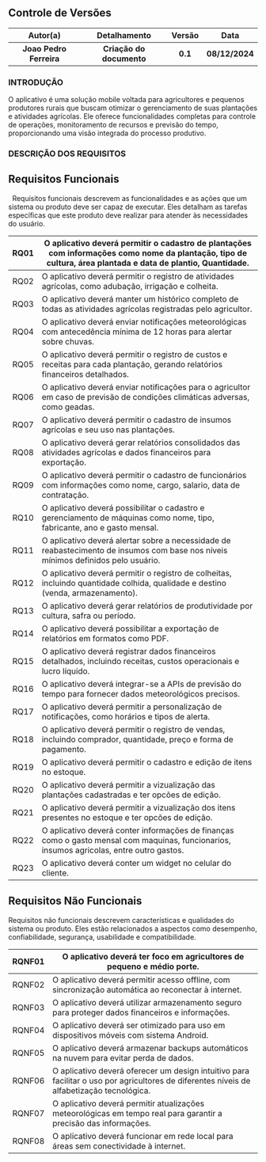 ## **Controle de Versões**

|            **Autor(a)**             |       **Detalhamento**       | **Versão** |    **Data**    |
| :---------------------------------: | :--------------------------: | :--------: | :------------: |
|        **Joao Pedro Ferreira**      |   **Criação do documento**   |  **0.1**   | **08/12/2024** |



### **INTRODUÇÃO**

O aplicativo é uma solução mobile voltada para agricultores e pequenos produtores rurais que buscam otimizar o gerenciamento de suas plantações e atividades agrícolas. Ele oferece funcionalidades completas para controle de operações, monitoramento de recursos e previsão do tempo, proporcionando uma visão integrada do processo produtivo.

### **DESCRIÇÃO DOS REQUISITOS**
## **Requisitos Funcionais**

  Requisitos funcionais descrevem as funcionalidades e as ações que um sistema ou produto deve ser capaz de executar. Eles detalham as tarefas específicas que este produto deve realizar para atender às necessidades do usuário.


| RQ01 | O aplicativo deverá permitir o cadastro de plantações com informações como nome da plantação, tipo de cultura, área plantada e data de plantio, Quantidade.                                         |
| :--: | ------------------------------------------------------------------------------------------------------------------------------------------------------------------------------------------------ |
| RQ02 | O aplicativo deverá permitir o registro de atividades agrícolas, como adubação, irrigação e colheita.                                                                                               |
| RQ03 | O aplicativo deverá manter um histórico completo de todas as atividades agrícolas registradas pelo agricultor.                                                                                      |
| RQ04 | O aplicativo deverá enviar notificações meteorológicas com antecedência mínima de 12 horas para alertar sobre chuvas.                                                                               |
| RQ05 | O aplicativo deverá permitir o registro de custos e receitas para cada plantação, gerando relatórios financeiros detalhados.                                                                        |
| RQ06 | O aplicativo deverá enviar notificações para o agricultor em caso de previsão de condições climáticas adversas, como geadas.                                                                        |
| RQ07 | O aplicativo deverá permitir o cadastro de insumos agrícolas e seu uso nas plantações.                                                                                                              |
| RQ08 | O aplicativo deverá gerar relatórios consolidados das atividades agrícolas e dados financeiros para exportação.                                                                                     |
| RQ09 | O aplicativo deverá permitir o cadastro de funcionários com informações como nome, cargo, salario, data de contratação.                                                                             |
| RQ10 | O aplicativo deverá possibilitar o cadastro e gerenciamento de máquinas como nome, tipo, fabricante, ano e gasto mensal.                                                                            |
| RQ11 | O aplicativo deverá alertar sobre a necessidade de reabastecimento de insumos com base nos níveis mínimos definidos pelo usuário.                                                                   |
| RQ12 | O aplicativo deverá permitir o registro de colheitas, incluindo quantidade colhida, qualidade e destino (venda, armazenamento).                                                                     |
| RQ13 | O aplicativo deverá gerar relatórios de produtividade por cultura, safra ou período.                                                                                                                |
| RQ14 | O aplicativo deverá possibilitar a exportação de relatórios em formatos como PDF.                                                                                                                   |
| RQ15 | O aplicativo deverá registrar dados financeiros detalhados, incluindo receitas, custos operacionais e lucro líquido.                                                                                |
| RQ16 | O aplicativo deverá integrar-se a APIs de previsão do tempo para fornecer dados meteorológicos precisos.                                                                                            |
| RQ17 | O aplicativo deverá permitir a personalização de notificações, como horários e tipos de alerta.                                                                                                     |
| RQ18 | O aplicativo deverá permitir o registro de vendas, incluindo comprador, quantidade, preço e forma de pagamento.                                                                                     |
| RQ19 | O aplicativo deverá permitir o cadastro e edição de itens no estoque.                                                                                                                               |
| RQ20 | O aplicativo deverá permitir a vizualização das plantações cadastradas e ter opcões de edição.                                                                                                      |
| RQ21 | O aplicativo deverá permitir a vizualização dos itens presentes no estoque e ter  opcões de edição.                                                                                                 |
| RQ22 | O aplicativo deverá conter informações de finanças como o gasto mensal com maquinas, funcionarios, insumos agricolas, entre outro gastos.                                                           |
| RQ23 | O aplicativo deverá conter um widget no celular do cliente.                                                                                                                                         |

## **Requisitos Não Funcionais**

Requisitos não funcionais descrevem características e qualidades do sistema ou produto. Eles estão relacionados a aspectos como desempenho, confiabilidade, segurança, usabilidade e compatibilidade.

| RQNF01 | O aplicativo deverá ter foco em agricultores de pequeno e médio porte.                                                                       |
| :----: | ----------------------------------------------------------------------------------------------------------------------                       |
| RQNF02 | O aplicativo deverá permitir acesso offline, com sincronização automática ao reconectar à internet.                                          |
| RQNF03 | O aplicativo deverá utilizar armazenamento seguro para proteger dados financeiros e informações.                                             |
| RQNF04 | O aplicativo deverá ser otimizado para uso em dispositivos móveis com sistema Android.                                                       |
| RQNF05 | O aplicativo deverá armazenar backups automáticos na nuvem para evitar perda de dados.                                                       |
| RQNF06 | O aplicativo deverá oferecer um design intuitivo para facilitar o uso por agricultores de diferentes níveis de alfabetização tecnológica.    |
| RQNF07 | O aplicativo deverá permitir atualizações meteorológicas em tempo real para garantir a precisão das informações.                             |
| RQNF08 | O aplicativo deverá funcionar em rede local para áreas sem conectividade à internet.                                                         |

